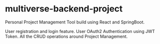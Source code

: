 # multiverse-backend-project
Personal Project Management Tool build using React and SpringBoot.

User registration and login feature.
User OAuth2 Authentication using JWT Token.
All the CRUD operations around Project Management.
